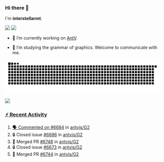 ### Hi there 👋

I'm **interstellarmt**.

[![](https://img.shields.io/endpoint?url=https://awards.antv.vision/interstellarmt-g2-contributor.json)](https://github.com/antvis/g2)
[![](https://img.shields.io/endpoint?url=https://awards.antv.vision/interstellarmt-gpt-vis-contributor.json)](https://github.com/antvis/gpt-vis)

- 🔭 I’m currently working on [AntV](https://github.com/antvis).

- 📖 I’m studying the grammar of graphics. Welcome to communicate with me.

![](https://raw.githubusercontent.com/interstellarmt/interstellarmt/refs/heads/output/github-contribution-grid-snake.svg)
<div>
  <a href="https://github.com/interstellarmt">
  <img height="180em" src="https://github-readme-stats-eight-theta.vercel.app/api?username=interstellarmt&show_icons=true&include_all_commits=true&count_private=true&theme=tokyonight"/>
</div>
    
### :zap: Recent Activity

<!--START_SECTION:activity-->
1. 🗣 Commented on [#6684](https://github.com/antvis/G2/issues/6684#issuecomment-2785824488) in [antvis/G2](https://github.com/antvis/G2)
2. 🔒 Closed issue [#6686](https://github.com/antvis/G2/issues/6686) in [antvis/G2](https://github.com/antvis/G2)
3. 🎉 Merged PR [#6748](https://github.com/antvis/G2/pull/6748) in [antvis/G2](https://github.com/antvis/G2)
4. 🔒 Closed issue [#6673](https://github.com/antvis/G2/issues/6673) in [antvis/G2](https://github.com/antvis/G2)
5. 🎉 Merged PR [#6744](https://github.com/antvis/G2/pull/6744) in [antvis/G2](https://github.com/antvis/G2)
<!--END_SECTION:activity-->

